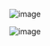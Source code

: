 ![image](https://github.com/user-attachments/assets/0b276578-215c-4fe7-a9dc-489c1062e0b0)

![image](https://github.com/user-attachments/assets/8ceea612-dc29-486a-85db-d6206e81f613)

